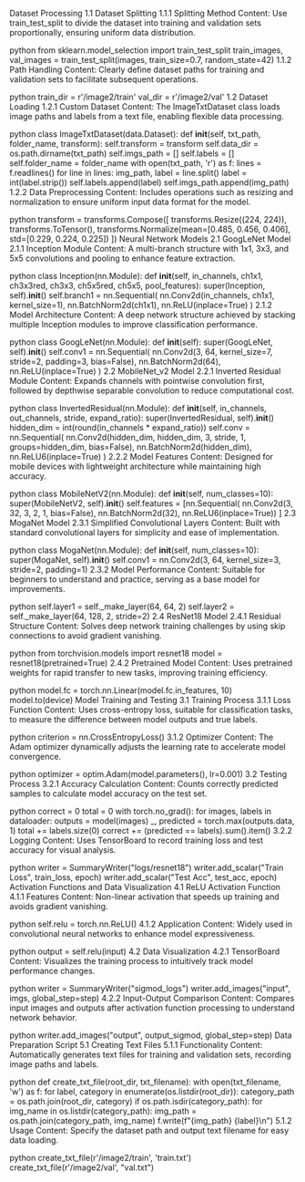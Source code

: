 Dataset Processing
1.1 Dataset Splitting
1.1.1 Splitting Method
Content: Use train_test_split to divide the dataset into training and validation sets proportionally, ensuring uniform data distribution.

python
from sklearn.model_selection import train_test_split
train_images, val_images = train_test_split(images, train_size=0.7, random_state=42)
1.1.2 Path Handling
Content: Clearly define dataset paths for training and validation sets to facilitate subsequent operations.

python
train_dir = r'/image2/train'
val_dir = r'/image2/val'
1.2 Dataset Loading
1.2.1 Custom Dataset
Content: The ImageTxtDataset class loads image paths and labels from a text file, enabling flexible data processing.

python
class ImageTxtDataset(data.Dataset):
    def __init__(self, txt_path, folder_name, transform):
        self.transform = transform
        self.data_dir = os.path.dirname(txt_path)
        self.imgs_path = []
        self.labels = []
        self.folder_name = folder_name
        with open(txt_path, 'r') as f:
            lines = f.readlines()
        for line in lines:
            img_path, label = line.split()
            label = int(label.strip())
            self.labels.append(label)
            self.imgs_path.append(img_path)
1.2.2 Data Preprocessing
Content: Includes operations such as resizing and normalization to ensure uniform input data format for the model.

python
transform = transforms.Compose([
    transforms.Resize((224, 224)),
    transforms.ToTensor(),
    transforms.Normalize(mean=[0.485, 0.456, 0.406], std=[0.229, 0.224, 0.225])
])
Neural Network Models
2.1 GoogLeNet Model
2.1.1 Inception Module
Content: A multi-branch structure with 1x1, 3x3, and 5x5 convolutions and pooling to enhance feature extraction.

python
class Inception(nn.Module):
    def __init__(self, in_channels, ch1x1, ch3x3red, ch3x3, ch5x5red, ch5x5, pool_features):
        super(Inception, self).__init__()
        self.branch1 = nn.Sequential(
            nn.Conv2d(in_channels, ch1x1, kernel_size=1),
            nn.BatchNorm2d(ch1x1),
            nn.ReLU(inplace=True)
        )
2.1.2 Model Architecture
Content: A deep network structure achieved by stacking multiple Inception modules to improve classification performance.

python
class GoogLeNet(nn.Module):
    def __init__(self):
        super(GoogLeNet, self).__init__()
        self.conv1 = nn.Sequential(
            nn.Conv2d(3, 64, kernel_size=7, stride=2, padding=3, bias=False),
            nn.BatchNorm2d(64),
            nn.ReLU(inplace=True)
        )
2.2 MobileNet_v2 Model
2.2.1 Inverted Residual Module
Content: Expands channels with pointwise convolution first, followed by depthwise separable convolution to reduce computational cost.

python
class InvertedResidual(nn.Module):
    def __init__(self, in_channels, out_channels, stride, expand_ratio):
        super(InvertedResidual, self).__init__()
        hidden_dim = int(round(in_channels * expand_ratio))
        self.conv = nn.Sequential(
            nn.Conv2d(hidden_dim, hidden_dim, 3, stride, 1, groups=hidden_dim, bias=False),
            nn.BatchNorm2d(hidden_dim),
            nn.ReLU6(inplace=True)
        )
2.2.2 Model Features
Content: Designed for mobile devices with lightweight architecture while maintaining high accuracy.

python
class MobileNetV2(nn.Module):
    def __init__(self, num_classes=10):
        super(MobileNetV2, self).__init__()
        self.features = [nn.Sequential(
            nn.Conv2d(3, 32, 3, 2, 1, bias=False),
            nn.BatchNorm2d(32),
            nn.ReLU6(inplace=True))
        ]
2.3 MogaNet Model
2.3.1 Simplified Convolutional Layers
Content: Built with standard convolutional layers for simplicity and ease of implementation.

python
class MogaNet(nn.Module):
    def __init__(self, num_classes=10):
        super(MogaNet, self).__init__()
        self.conv1 = nn.Conv2d(3, 64, kernel_size=3, stride=2, padding=1)
2.3.2 Model Performance
Content: Suitable for beginners to understand and practice, serving as a base model for improvements.

python
self.layer1 = self._make_layer(64, 64, 2)
self.layer2 = self._make_layer(64, 128, 2, stride=2)
2.4 ResNet18 Model
2.4.1 Residual Structure
Content: Solves deep network training challenges by using skip connections to avoid gradient vanishing.

python
from torchvision.models import resnet18
model = resnet18(pretrained=True)
2.4.2 Pretrained Model
Content: Uses pretrained weights for rapid transfer to new tasks, improving training efficiency.

python
model.fc = torch.nn.Linear(model.fc.in_features, 10)
model.to(device)
Model Training and Testing
3.1 Training Process
3.1.1 Loss Function
Content: Uses cross-entropy loss, suitable for classification tasks, to measure the difference between model outputs and true labels.

python
criterion = nn.CrossEntropyLoss()
3.1.2 Optimizer
Content: The Adam optimizer dynamically adjusts the learning rate to accelerate model convergence.

python
optimizer = optim.Adam(model.parameters(), lr=0.001)
3.2 Testing Process
3.2.1 Accuracy Calculation
Content: Counts correctly predicted samples to calculate model accuracy on the test set.

python
correct = 0
total = 0
with torch.no_grad():
    for images, labels in dataloader:
        outputs = model(images)
        _, predicted = torch.max(outputs.data, 1)
        total += labels.size(0)
        correct += (predicted == labels).sum().item()
3.2.2 Logging
Content: Uses TensorBoard to record training loss and test accuracy for visual analysis.

python
writer = SummaryWriter("logs/resnet18")
writer.add_scalar("Train Loss", train_loss, epoch)
writer.add_scalar("Test Acc", test_acc, epoch)
Activation Functions and Data Visualization
4.1 ReLU Activation Function
4.1.1 Features
Content: Non-linear activation that speeds up training and avoids gradient vanishing.

python
self.relu = torch.nn.ReLU()
4.1.2 Application
Content: Widely used in convolutional neural networks to enhance model expressiveness.

python
output = self.relu(input)
4.2 Data Visualization
4.2.1 TensorBoard
Content: Visualizes the training process to intuitively track model performance changes.

python
writer = SummaryWriter("sigmod_logs")
writer.add_images("input", imgs, global_step=step)
4.2.2 Input-Output Comparison
Content: Compares input images and outputs after activation function processing to understand network behavior.

python
writer.add_images("output", output_sigmod, global_step=step)
Data Preparation Script
5.1 Creating Text Files
5.1.1 Functionality
Content: Automatically generates text files for training and validation sets, recording image paths and labels.

python
def create_txt_file(root_dir, txt_filename):
    with open(txt_filename, 'w') as f:
        for label, category in enumerate(os.listdir(root_dir)):
            category_path = os.path.join(root_dir, category)
            if os.path.isdir(category_path):
                for img_name in os.listdir(category_path):
                    img_path = os.path.join(category_path, img_name)
                    f.write(f"{img_path} {label}\n")
5.1.2 Usage
Content: Specify the dataset path and output text filename for easy data loading.

python
create_txt_file(r'/image2/train', 'train.txt')
create_txt_file(r'/image2/val', "val.txt")